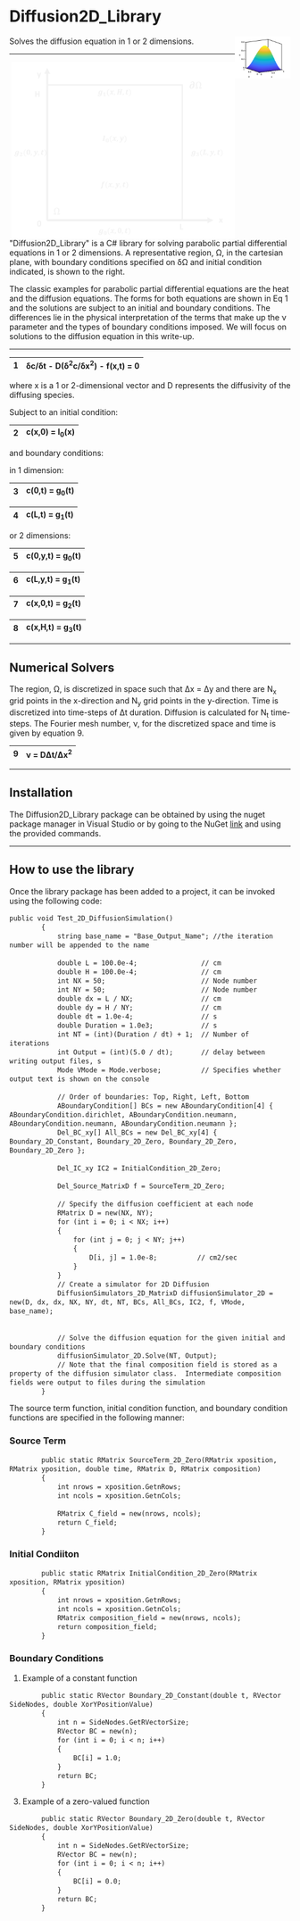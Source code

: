 # Diffusion2D_Library
<img src = "images/Cfield1.png" width="100" align ="right">
Solves the diffusion equation in 1 or 2 dimensions.

***

<img src="2D_Region.png" width="400" align = "right">
"Diffusion2D_Library" is a C# library for solving parabolic partial differential equations in 1 or 2 dimensions.  A representative region, &Omega;, in the cartesian plane, with boundary conditions specified on &delta;&Omega; and initial condition indicated, is shown to the right.  

The classic examples for parabolic partial differential equations are the heat and the diffusion equations.  The forms for both equations are shown in Eq 1 and the solutions are subject to an initial and boundary conditions.  The differences lie in the physical interpretation of the terms that make up the &nu; parameter and the types of boundary conditions imposed.  We will focus on solutions to the diffusion equation in this write-up.

***

|1| &delta;c/&delta;t - D(&delta;<sup>2</sup>c/&delta;x<sup>2</sup>) - f(x,t) = 0|
|-|--------------------------------------------------------------------------------|


where  x is a 1 or 2-dimensional vector and D represents the diffusivity of the diffusing species.


Subject to an initial condition:


|2| c(x,0) = I<sub>0</sub>(x)|
|-|--------------------------|


and boundary conditions:

in 1 dimension:

|3| c(0,t) = g<sub>0</sub>(t)|
|-|--------------------------|

|4| c(L,t) = g<sub>1</sub>(t)| 
|-|--------------------------|

 or 2 dimensions:

|5| c(0,y,t) = g<sub>0</sub>(t)|
|-|----------------------------|

|6| c(L,y,t) = g<sub>1</sub>(t)|
|-|----------------------------|

|7| c(x,0,t) = g<sub>2</sub>(t)|
|-|----------------------------|

|8| c(x,H,t) = g<sub>3</sub>(t)|
|-|----------------------------|
 
***
## Numerical Solvers
 The region, &Omega;, is discretized in space such that &Delta;x = &Delta;y and there are N<sub>x</sub> grid points in the x-direction and N<sub>y</sub> grid points in the y-direction.  Time is discretized into time-steps of &Delta;t duration.  Diffusion is calculated for N<sub>t</sub> time-steps.  The Fourier mesh number, &nu;, for the discretized space and time is given by equation 9.
 

|9| &nu; = D&Delta;t/&Delta;x<sup>2</sup>|
|-|--------------------------------------|
***
## Installation
The Diffusion2D_Library package can be obtained by using the nuget package manager in Visual Studio or by going to the NuGet [link](https://www.nuget.org/packages/Diffusion2D_Library/ "site") and using the provided commands.
***
## How to use the library
Once the library package has been added to a project, it can be invoked using the following code:
~~~
public void Test_2D_DiffusionSimulation()
        {
            string base_name = "Base_Output_Name"; //the iteration number will be appended to the name

            double L = 100.0e-4;                // cm
            double H = 100.0e-4;                // cm
            int NX = 50;                        // Node number
            int NY = 50;                        // Node number
            double dx = L / NX;                 // cm
            double dy = H / NY;                 // cm
            double dt = 1.0e-4;                 // s
            double Duration = 1.0e3;            // s
            int NT = (int)(Duration / dt) + 1;  // Number of iterations
            int Output = (int)(5.0 / dt);       // delay between writing output files, s
            Mode VMode = Mode.verbose;          // Specifies whether output text is shown on the console
            
            // Order of boundaries: Top, Right, Left, Bottom
            ABoundaryCondition[] BCs = new ABoundaryCondition[4] { ABoundaryCondition.dirichlet, ABoundaryCondition.neumann, ABoundaryCondition.neumann, ABoundaryCondition.neumann }; 
            Del_BC_xy[] All_BCs = new Del_BC_xy[4] { Boundary_2D_Constant, Boundary_2D_Zero, Boundary_2D_Zero, Boundary_2D_Zero };
            
            Del_IC_xy IC2 = InitialCondition_2D_Zero;
            
            Del_Source_MatrixD f = SourceTerm_2D_Zero;

            // Specify the diffusion coefficient at each node
            RMatrix D = new(NX, NY);
            for (int i = 0; i < NX; i++)
            {
                for (int j = 0; j < NY; j++)
                {
                    D[i, j] = 1.0e-8;          // cm2/sec
                }
            }
            // Create a simulator for 2D Diffusion 
            DiffusionSimulators_2D_MatrixD diffusionSimulator_2D = new(D, dx, dx, NX, NY, dt, NT, BCs, All_BCs, IC2, f, VMode, base_name);


            // Solve the diffusion equation for the given initial and boundary conditions
            diffusionSimulator_2D.Solve(NT, Output);
            // Note that the final composition field is stored as a property of the diffusion simulator class.  Intermediate composition fields were output to files during the simulation
        }
~~~
The source term function, initial condition function, and boundary condition functions are specified in the following manner:

### Source Term
~~~
        public static RMatrix SourceTerm_2D_Zero(RMatrix xposition, RMatrix yposition, double time, RMatrix D, RMatrix composition)
        {
            int nrows = xposition.GetnRows;
            int ncols = xposition.GetnCols;

            RMatrix C_field = new(nrows, ncols);
            return C_field;
        }
~~~

### Initial Condiiton
~~~
        public static RMatrix InitialCondition_2D_Zero(RMatrix xposition, RMatrix yposition)
        {
            int nrows = xposition.GetnRows;
            int ncols = xposition.GetnCols;
            RMatrix composition_field = new(nrows, ncols);
            return composition_field;
        }
~~~
### Boundary Conditions
1. Example of a constant function
~~~
        public static RVector Boundary_2D_Constant(double t, RVector SideNodes, double XorYPositionValue)
        {
            int n = SideNodes.GetRVectorSize;
            RVector BC = new(n);
            for (int i = 0; i < n; i++)
            {
                BC[i] = 1.0; 
            }
            return BC;
        }
~~~
3. Example of a zero-valued function
~~~
        public static RVector Boundary_2D_Zero(double t, RVector SideNodes, double XorYPositionValue)
        {
            int n = SideNodes.GetRVectorSize;
            RVector BC = new(n);
            for (int i = 0; i < n; i++)
            {
                BC[i] = 0.0; 
            }
            return BC;
        }
~~~

